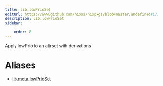 ```yaml
---
title: lib.lowPrioSet
editUrl: https://www.github.com/nixos/nixpkgs/blob/master/undefined#L77C16
description: lib.lowPrioSet
sidebar:

    order: 8
---
```


Apply lowPrio to an attrset with derivations


# Aliases

- [lib.meta.lowPrioSet](/nix-doc-comments/reference/lib/meta/lib-meta-lowprioset)


